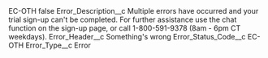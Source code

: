 <?xml version="1.0" encoding="UTF-8"?>
<CustomMetadata xmlns="http://soap.sforce.com/2006/04/metadata" xmlns:xsi="http://www.w3.org/2001/XMLSchema-instance" xmlns:xsd="http://www.w3.org/2001/XMLSchema">
    <label>EC-OTH</label>
    <protected>false</protected>
    <values>
        <field>Error_Description__c</field>
        <value xsi:type="xsd:string">Multiple errors have occurred and your trial sign-up can&apos;t be completed. For further assistance use the chat function on the sign-up page, or call 1-800-591-9378 (8am - 6pm CT weekdays).</value>
    </values>
    <values>
        <field>Error_Header__c</field>
        <value xsi:type="xsd:string">Something&apos;s wrong</value>
    </values>
    <values>
        <field>Error_Status_Code__c</field>
        <value xsi:type="xsd:string">EC-OTH</value>
    </values>
    <values>
        <field>Error_Type__c</field>
        <value xsi:type="xsd:string">Error</value>
    </values>
</CustomMetadata>
